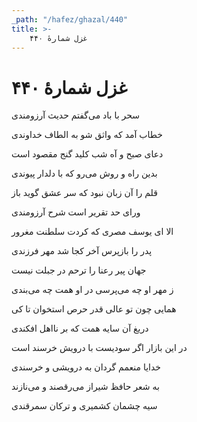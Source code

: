```yaml
---
_path: "/hafez/ghazal/440"
title: >-
    غزل شمارهٔ ۴۴۰
---
```

# غزل شمارهٔ ۴۴۰

<div class="b" id="bn1"><div class="m1"><p>سحر با باد می‌گفتم حدیث آرزومندی</p></div>
<div class="m2"><p>خطاب آمد که واثق شو به الطاف خداوندی</p></div></div>
<div class="b" id="bn2"><div class="m1"><p>دعای صبح و آه شب کلید گنج مقصود است</p></div>
<div class="m2"><p>بدین راه و روش می‌رو که با دلدار پیوندی</p></div></div>
<div class="b" id="bn3"><div class="m1"><p>قلم را آن زبان نبود که سر عشق گوید باز</p></div>
<div class="m2"><p>ورای حد تقریر است شرح آرزومندی</p></div></div>
<div class="b" id="bn4"><div class="m1"><p>الا ای یوسف مصری که کردت سلطنت مغرور</p></div>
<div class="m2"><p>پدر را بازپرس آخر کجا شد مهر فرزندی</p></div></div>
<div class="b" id="bn5"><div class="m1"><p>جهان پیر رعنا را ترحم در جبلت نیست</p></div>
<div class="m2"><p>ز مهر او چه می‌پرسی در او همت چه می‌بندی</p></div></div>
<div class="b" id="bn6"><div class="m1"><p>همایی چون تو عالی قدر حرص استخوان تا کی</p></div>
<div class="m2"><p>دریغ آن سایه همت که بر نااهل افکندی</p></div></div>
<div class="b" id="bn7"><div class="m1"><p>در این بازار اگر سودیست با درویش خرسند است</p></div>
<div class="m2"><p>خدایا منعمم گردان به درویشی و خرسندی</p></div></div>
<div class="b" id="bn8"><div class="m1"><p>به شعر حافظ شیراز می‌رقصند و می‌نازند</p></div>
<div class="m2"><p>سیه چشمان کشمیری و ترکان سمرقندی</p></div></div>
